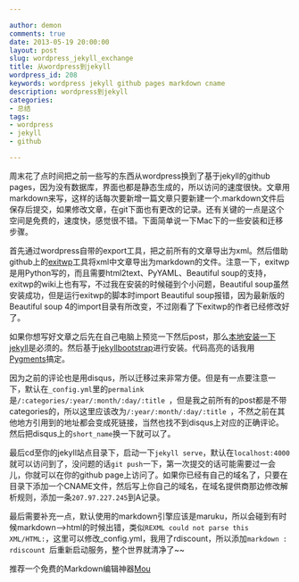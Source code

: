 ```yaml
---

author: demon
comments: true
date: 2013-05-19 20:00:00
layout: post
slug: wordpress_jekyll_exchange
title: 从wordpress到jekyll
wordpress_id: 208
keywords: wordpress jekyll github pages markdown cname
description: wordpress到jekyll
categories:
- 总结
tags:
- wordpress
- jekyll
- github

---
```


周末花了点时间把之前一些写的东西从wordpress换到了基于jekyll的github pages，因为没有数据库，界面也都是静态生成的，所以访问的速度很快。文章用markdown来写，这样的话每次要新增一篇文章只要新建一个.markdown文件后保存后提交，如果修改文章，在git下面也有更改的记录。还有关键的一点是这个空间是免费的，速度快，感觉很不错。下面简单说一下Mac下的一些安装和迁移步骤。

首先通过wordpress自带的export工具，把之前所有的文章导出为xml。然后借助github上的[exitwp](https://github.com/thomasf/exitwp)工具将xml中文章导出为markdown的文件。注意一下，exitwp是用Python写的，而且需要html2text、PyYAML、Beautiful soup的支持，exitwp的wiki上也有写，不过我在安装的时候碰到个小问题，Beautiful soup虽然安装成功，但是运行exitwp的脚本时import Beautiful soup报错，因为最新版的Beautiful soup 4的import目录有所改变，不过刚看了下exitwp的作者已经修改好了。

如果你想写好文章之后先在自己电脑上预览一下然后post，那么[本地安装一下jekyll](http://jekyllrb.com/docs/installation/)是必须的。然后基于[jekyllbootstrap](http://jekyllbootstrap.com/)进行安装。代码高亮的话我用[Pygments](http://pygments.org/)搞定。

因为之前的评论也是用disqus，所以迁移过来非常方便。但是有一点要注意一下，默认在`_config.yml`里的`permalink`是`/:categories/:year/:month/:day/:title `，但是我之前所有的post都是不带categories的，所以这里应该改为`/:year/:month/:day/:title `，不然之前在其他地方引用到的地址都会变成死链接，当然也找不到disqus上对应的正确评论。然后把disqus上的`short_name`换一下就可以了。

最后cd至你的jekyll站点目录下，启动一下`jekyll serve`，默认在`localhost:4000`就可以访问到了，没问题的话`git push`一下，第一次提交的话可能需要过一会儿，你就可以在你的github page上访问了。如果你已经有自己的域名了，只要在目录下添加一个CNAME文件，然后写上你自己的域名，在域名提供商那边修改解析规则，添加一条`207.97.227.245`到A记录。

最后需要补充一点，默认使用的markdown引擎应该是maruku，所以会碰到有时候markdown-->html的时候出错，类似`REXML could not parse this XML/HTML:`，这里可以修改_config.yml，我用了rdiscount，所以添加`markdown : rdiscount `后重新启动服务，整个世界就清净了~~

推荐一个免费的Markdown编辑神器[Mou](http://mouapp.com/)





